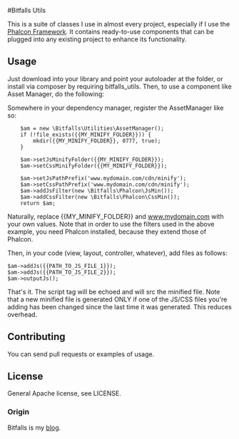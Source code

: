 #Bitfalls Utils

This is a suite of classes I use in almost every project, especially if I use the [Phalcon Framework](http://phalconphp.com/).
It contains ready-to-use components that can be plugged into any existing project to enhance its functionality.

## Usage

Just download into your library and point your autoloader at the folder, or install via composer by requiring bitfalls_utils.
Then, to use a component like Asset Manager, do the following:

Somewhere in your dependency manager, register the AssetManager like so:
```
    $am = new \Bitfalls\Utilities\AssetManager();
    if (!file_exists({{MY_MINIFY_FOLDER}})) {
        mkdir({{MY_MINIFY_FOLDER}}, 0777, true);
    }

    $am->setJsMinifyFolder({{MY_MINIFY_FOLDER}});
    $am->setCssMinifyFolder({{MY_MINIFY_FOLDER}});

    $am->setJsPathPrefix('www.mydomain.com/cdn/minify');
    $am->setCssPathPrefix('www.mydomain.com/cdn/minify');
    $am->addJsFilter(new \Bitfalls\Phalcon\JsMin());
    $am->addCssFilter(new \Bitfalls\Phalcon\CssMin());
    return $am;
```

Naturally, replace {{MY_MINIFY_FOLDER}} and www.mydomain.com with your own values.
Note that in order to use the filters used in the above example, you need Phalcon installed, because they
extend those of Phalcon.

Then, in your code (view, layout, controller, whatever), add files as follows:

```
$am->addJs({{PATH_TO_JS_FILE_1}});
$am->addJs({{PATH_TO_JS_FILE_2}});
$am->outputJs();
```

That's it. The script tag will be echoed and will src the minified file. Note that a new minified file is generated ONLY if one of the JS/CSS files you're adding has been changed since the last time it was generated. This reduces overhead.

## Contributing

You can send pull requests or examples of usage.

## License

General Apache license, see LICENSE.

### Origin

Bitfalls is my [blog](http://www.bitfalls.com).